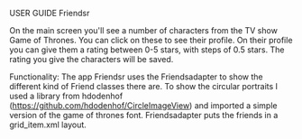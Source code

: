USER GUIDE Friendsr

On the main screen you'll see a number of characters from the TV show Game of Thrones. You can click on these 
to see their profile. On their profile you can give them a rating between 0-5 stars, with steps of 0.5 stars. The 
rating you give the characters will be saved. 

Functionality:
The app Friendsr uses the Friendsadapter to show the different kind of Friend classes there are. To show the circular 
portraits I used a library from hdodenhof (https://github.com/hdodenhof/CircleImageView) and imported a simple version
of the game of thrones font. Friendsadapter puts the friends in a grid_item.xml layout.  
